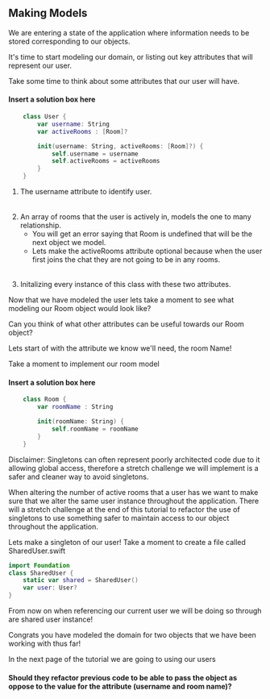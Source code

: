 ## Making Models

We are entering a state of the application where information needs to be stored corresponding to our objects.

It's time to start modeling our domain, or listing out key attributes that will represent our user.

Take some time to think about some attributes that our user will have.

#### Insert a solution box here
``` swift
    class User {
        var username: String
        var activeRooms : [Room]? 

        init(username: String, activeRooms: [Room]?) {
            self.username = username
            self.activeRooms = activeRooms
        }
    }
```

1. The username attribute to identify user.
######
2. An array of rooms that the user is actively in, models the one to many relationship.
    - You will get an error saying that Room is undefined that will be the next object we model.
    - Lets make the activeRooms attribute optional because when the user first joins the chat they are not going to be in any rooms.
######
3. Initalizing every instance of this class with these two attributes.

Now that we have modeled the user lets take a moment to see what modeling our Room object would look like?

Can you think of what other attributes can be useful towards our Room object?

Lets start of with the attribute we know we'll need, the room Name!

Take a moment to implement our room model

#### Insert a solution box here
``` swift
    class Room {
        var roomName : String

        init(roomName: String) {
            self.roomName = roomName
        }
    }
```

Disclaimer: Singletons can often represent poorly architected code due to it allowing global access, therefore a stretch challenge we will implement is a safer and cleaner way to avoid singletons.

When altering the number of active rooms that a user has we want to make sure that we alter the same user instance throughout the application. There will a stretch challenge at the end of this tutorial to refactor the use of singletons to use something safer to maintain access to our object throughout the application.

Lets make a singleton of our user! Take a moment to create a file called SharedUser.swift

``` swift
import Foundation
class SharedUser {
    static var shared = SharedUser()
    var user: User?
}
```

From now on when referencing our current user we will be doing so through are shared user instance!

Congrats you have modeled the domain for two objects that we have been working with thus far!


In the next page of the tutorial we are going to using our users 
#### Should they refactor previous code to  be able to pass the object as oppose to the value for the attribute (username and room name)?
